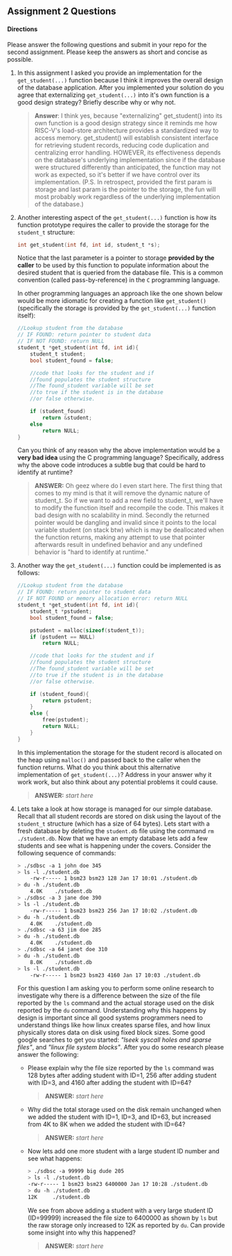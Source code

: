## Assignment 2 Questions

#### Directions

Please answer the following questions and submit in your repo for the second assignment. Please keep the answers as short and concise as possible.

1. In this assignment I asked you provide an implementation for the `get_student(...)` function because I think it improves the overall design of the database application. After you implemented your solution do you agree that externalizing `get_student(...)` into it's own function is a good design strategy? Briefly describe why or why not.

   > **Answer**: I think yes, because "externalizing" get_student() into its own function is a good design strategy since it reminds me how RISC-V's load-store architecture provides a standardized way to access memory. get_student() will establish consistent interface for retrieving student records, reducing code duplication and centralizing error handling. HOWEVER, its effectiveness depends on the database's underlying implementation since if the database were structured differently than anticipated, the function may not work as expected, so it's better if we have control over its implementation. (P.S. In retrospect, provided the first param is storage and last param is the pointer to the storage, the fun will most probably work regardless of the underlying implementation of the database.)

2. Another interesting aspect of the `get_student(...)` function is how its function prototype requires the caller to provide the storage for the `student_t` structure:

   ```c
   int get_student(int fd, int id, student_t *s);
   ```

   Notice that the last parameter is a pointer to storage **provided by the caller** to be used by this function to populate information about the desired student that is queried from the database file. This is a common convention (called pass-by-reference) in the `C` programming language.

   In other programming languages an approach like the one shown below would be more idiomatic for creating a function like `get_student()` (specifically the storage is provided by the `get_student(...)` function itself):

   ```c
   //Lookup student from the database
   // IF FOUND: return pointer to student data
   // IF NOT FOUND: return NULL
   student_t *get_student(int fd, int id){
       student_t student;
       bool student_found = false;

       //code that looks for the student and if
       //found populates the student structure
       //The found_student variable will be set
       //to true if the student is in the database
       //or false otherwise.

       if (student_found)
           return &student;
       else
           return NULL;
   }
   ```

   Can you think of any reason why the above implementation would be a **very bad idea** using the C programming language? Specifically, address why the above code introduces a subtle bug that could be hard to identify at runtime?

   > **ANSWER:** Oh geez where do I even start here. The first thing that comes to my mind is that it will remove the dynamic nature of student_t. So if we want to add a new field to student_t, we'll have to modify the function itself and recompile the code. This makes it bad design with no scalability in mind. Secondly the returned pointer would be dangling and invalid since it points to the local variable student (on stack btw) which is may be deallocated when the function returns, making any attempt to use that pointer afterwards result in undefined behavior and any undefined behavior is "hard to identify at runtime."

3. Another way the `get_student(...)` function could be implemented is as follows:

   ```c
   //Lookup student from the database
   // IF FOUND: return pointer to student data
   // IF NOT FOUND or memory allocation error: return NULL
   student_t *get_student(int fd, int id){
       student_t *pstudent;
       bool student_found = false;

       pstudent = malloc(sizeof(student_t));
       if (pstudent == NULL)
           return NULL;

       //code that looks for the student and if
       //found populates the student structure
       //The found_student variable will be set
       //to true if the student is in the database
       //or false otherwise.

       if (student_found){
           return pstudent;
       }
       else {
           free(pstudent);
           return NULL;
       }
   }
   ```

   In this implementation the storage for the student record is allocated on the heap using `malloc()` and passed back to the caller when the function returns. What do you think about this alternative implementation of `get_student(...)`? Address in your answer why it work work, but also think about any potential problems it could cause.

   > **ANSWER:** _start here_

4. Lets take a look at how storage is managed for our simple database. Recall that all student records are stored on disk using the layout of the `student_t` structure (which has a size of 64 bytes). Lets start with a fresh database by deleting the `student.db` file using the command `rm ./student.db`. Now that we have an empty database lets add a few students and see what is happening under the covers. Consider the following sequence of commands:

   ```bash
   > ./sdbsc -a 1 john doe 345
   > ls -l ./student.db
       -rw-r----- 1 bsm23 bsm23 128 Jan 17 10:01 ./student.db
   > du -h ./student.db
       4.0K    ./student.db
   > ./sdbsc -a 3 jane doe 390
   > ls -l ./student.db
       -rw-r----- 1 bsm23 bsm23 256 Jan 17 10:02 ./student.db
   > du -h ./student.db
       4.0K    ./student.db
   > ./sdbsc -a 63 jim doe 285
   > du -h ./student.db
       4.0K    ./student.db
   > ./sdbsc -a 64 janet doe 310
   > du -h ./student.db
       8.0K    ./student.db
   > ls -l ./student.db
       -rw-r----- 1 bsm23 bsm23 4160 Jan 17 10:03 ./student.db
   ```

   For this question I am asking you to perform some online research to investigate why there is a difference between the size of the file reported by the `ls` command and the actual storage used on the disk reported by the `du` command. Understanding why this happens by design is important since all good systems programmers need to understand things like how linux creates sparse files, and how linux physically stores data on disk using fixed block sizes. Some good google searches to get you started: _"lseek syscall holes and sparse files"_, and _"linux file system blocks"_. After you do some research please answer the following:

   - Please explain why the file size reported by the `ls` command was 128 bytes after adding student with ID=1, 256 after adding student with ID=3, and 4160 after adding the student with ID=64?

     > **ANSWER:** _start here_

   - Why did the total storage used on the disk remain unchanged when we added the student with ID=1, ID=3, and ID=63, but increased from 4K to 8K when we added the student with ID=64?

     > **ANSWER:** _start here_

   - Now lets add one more student with a large student ID number and see what happens:

     ```bash
     > ./sdbsc -a 99999 big dude 205
     > ls -l ./student.db
     -rw-r----- 1 bsm23 bsm23 6400000 Jan 17 10:28 ./student.db
     > du -h ./student.db
     12K     ./student.db
     ```

     We see from above adding a student with a very large student ID (ID=99999) increased the file size to 6400000 as shown by `ls` but the raw storage only increased to 12K as reported by `du`. Can provide some insight into why this happened?

     > **ANSWER:** _start here_
